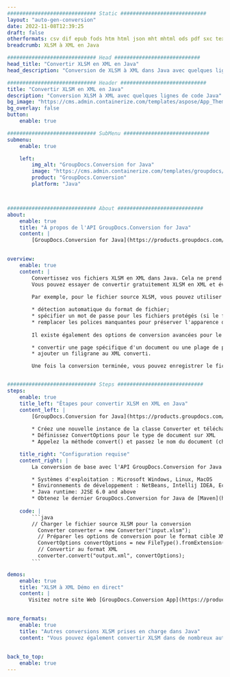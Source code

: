 ```yaml
---
############################# Static ############################
layout: "auto-gen-conversion"
date: 2022-11-08T12:39:25
draft: false
otherformats: csv dif epub fods htm html json mht mhtml ods pdf sxc tex tsv xlam xls xlsb xlsm xlsx xlt xltm xltx xml xps
breadcrumb: XLSM à XML en Java

############################# Head ############################
head_title: "Convertir XLSM en XML en Java"
head_description: "Conversion de XLSM à XML dans Java avec quelques lignes de code. Convertissez plus de 160 formats de fichiers à l'aide de l'API de conversion de documents GroupDocs pour Java"

############################# Header ############################
title: "Convertir XLSM en XML en Java"
description: "Conversion XLSM à XML avec quelques lignes de code Java"
bg_image: "https://cms.admin.containerize.com/templates/aspose/App_Themes/V3/images/bg/header1.png"
bg_overlay: false
button:
    enable: true

############################# SubMenu ############################
submenu:
    enable: true

    left:
        img_alt: "GroupDocs.Conversion for Java"
        image: "https://cms.admin.containerize.com/templates/groupdocs/images/product-logos/90x90-noborder/groupdocs-conversion-java.png"
        product: "GroupDocs.Conversion"
        platform: "Java"



############################# About ############################
about:
    enable: true
    title: "À propos de l'API GroupDocs.Conversion for Java"
    content: |
        [GroupDocs.Conversion for Java](https://products.groupdocs.com/conversion/java/) est une API de conversion de format de fichier avancée pour la conversion entre les formats d'image et de document populaires tels que Microsoft Office, OpenDocument, PDF, HTML, e-mail, CAO. et bien plus encore avec seulement quelques lignes de code. L'API native détecte automatiquement les formats des documents originaux et propose de nombreuses options de personnalisation des documents convertis. Outre la fonction d'extraction d'informations d'un document, il prend également en charge la mise en cache des résultats de conversion sur le disque local par défaut. Cependant, tout type de stockage de cache peut être pris en charge en implémentant les interfaces appropriées - Amazon S3, Dropbox, Google Drive, Windows Azure, Reddis ou tout autre.
    

overview:
    enable: true
    content: |
        Convertissez vos fichiers XLSM en XML dans Java. Cela ne prend que quelques lignes de code Java sur n'importe quelle plate-forme de votre choix, telle que Windows, Linux, macOS.
        Vous pouvez essayer de convertir gratuitement XLSM en XML et évaluer la qualité des résultats de conversion. En plus des scripts de conversion de fichiers simples, vous pouvez essayer des options plus sophistiquées pour charger le fichier source XLSM et stocker la sortie XML. 
        
        Par exemple, pour le fichier source XLSM, vous pouvez utiliser les options de chargement suivantes :

        * détection automatique du format de fichier;
        * spécifier un mot de passe pour les fichiers protégés (si le format de fichier le prend en charge);
        * remplacer les polices manquantes pour préserver l'apparence du document.
        
        Il existe également des options de conversion avancées pour le fichier XML :

        * convertir une page spécifique d'un document ou une plage de pages;
        * ajouter un filigrane au XML converti.

        Une fois la conversion terminée, vous pouvez enregistrer le fichier XML dans votre chemin de fichier local ou dans un stockage tiers tel que FTP, Amazon S3, Google Drive, Dropbox, etc. Veuillez noter - pour convertir XLSM à XML, vous n'avez pas besoin d'installer de logiciel supplémentaire, tel que MS Office, Open Office, Adobe Acrobat Reader, etc.


############################# Steps ############################
steps:
    enable: true
    title_left: "Étapes pour convertir XLSM en XML en Java"
    content_left: |
        [GroupDocs.Conversion for Java](https://products.groupdocs.com/conversion/java/) permet aux développeurs de convertir facilement le fichier XLSM en XML avec quelques lignes de code.
        
        * Créez une nouvelle instance de la classe Converter et téléchargez le fichier XLSM avec le chemin complet
        * Définissez ConvertOptions pour le type de document sur XML
        * Appelez la méthode convert() et passez le nom du document (chemin complet) et le format (XML) en tant que paramètre

    title_right: "Configuration requise"
    content_right: |
        La conversion de base avec l'API GroupDocs.Conversion for Java peut être effectuée avec seulement quelques lignes de code. Nos API sont prises en charge sur toutes les principales plates-formes et systèmes d'exploitation. Avant d'exécuter le code ci-dessous, assurez-vous que les prérequis suivants sont installés sur votre système.

        * Systèmes d'exploitation : Microsoft Windows, Linux, MacOS
        * Environnements de développement : NetBeans, Intellij IDEA, Eclipse, etc.
        * Java runtime: J2SE 6.0 and above
        * Obtenez le dernier GroupDocs.Conversion for Java de [Maven](https://repository.groupdocs.com/webapp/#/artifacts/browse/tree/General/repo/com/groupdocs/groupdocs-conversion)
         
    code: |
        ```java    
        // Charger le fichier source XLSM pour la conversion
          Converter converter = new Converter("input.xlsm");
          // Préparer les options de conversion pour le format cible XML
          ConvertOptions convertOptions = new FileType().fromExtension("xml").getConvertOptions();
          // Convertir au format XML
          converter.convert("output.xml", convertOptions);
        ```

demos:
    enable: true
    title: "XLSM à XML Démo en direct"
    content: |
       Visitez notre site Web [GroupDocs.Conversion App](https://products.groupdocs.app/conversion/family) et essayez la conversion XLSM à XML maintenant. La démo gratuite présente les avantages suivants
          

more_formats:
    enable: true
    title: "Autres conversions XLSM prises en charge dans Java"
    content: "Vous pouvez également convertir XLSM dans de nombreux autres formats de fichiers. Veuillez consulter la liste ci-dessous."
       
       
back_to_top:
    enable: true
---
```

